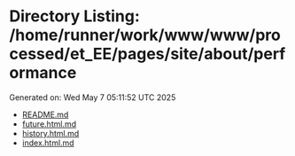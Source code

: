 # Directory Listing: /home/runner/work/www/www/processed/et_EE/pages/site/about/performance
Generated on: Wed May  7 05:11:52 UTC 2025

- [README.md](README.md)
- [future.html.md](future.html.md)
- [history.html.md](history.html.md)
- [index.html.md](index.html.md)
